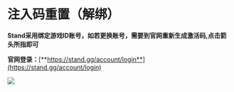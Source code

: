 # 注入码重置（解绑）

**Stand采用绑定游戏ID账号，如若更换账号，需要到官网重新生成激活码,点击箭头所指即可**

**官网登录：**[**https://stand.gg/account/login**](https://stand.gg/account/login)

![](../../.gitbook/assets/IJMW\[\(H$J@]VHIM6\)L8\~7J4.png)
